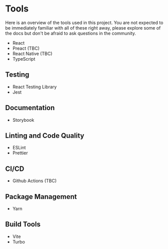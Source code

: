 # Tools

Here is an overview of the tools used in this project. You are not expected
to be immediately familiar with all of these right away, please explore some
of the docs but don't be afraid to ask questions in the community.

- React
- Preact (TBC)
- React Native (TBC)
- TypeScript

## Testing

- React Testing Library
- Jest

## Documentation

- Storybook

## Linting and Code Quality

- ESLint
- Prettier

## CI/CD

- Github Actions (TBC)

## Package Management

- Yarn

## Build Tools

- Vite 
- Turbo